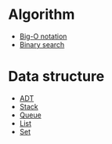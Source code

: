 # Algorithm

- [Big-O notation](big_o_link)
- [Binary search](binary_search_link)

# Data structure

- [ADT][adt_link]
- [Stack][stack_link]
- [Queue][queue_link]
- [List][list_link]
- [Set][set_link]

[big_o_link]: </Algorithm/BigONotation/README.md>
[binary_search_link]: </Algorithm/BinarySearch/README.md>
[adt_link]: </DataStructure/README.md>
[stack_link]: </DataStructure/Stack/README.md>
[queue_link]: </DataStructure/Queue/README.md>
[list_link]: </DataStructure/List/README.md>
[set_link]: </DataStructure/Set/README.md>
